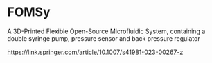 # FOMSy
A 3D-Printed Flexible Open-Source Microfluidic System, containing a double syringe pump, pressure sensor and back pressure regulator

https://link.springer.com/article/10.1007/s41981-023-00267-z
